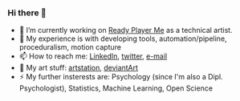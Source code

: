### Hi there 👋

- 💼 I’m currently working on [Ready Player Me](https://readyplayer.me/) as a technical artist.
- 🧐 My experience is with developing tools, automation/pipeline, proceduralism, motion capture
- 📫 How to reach me: [LinkedIn](https://www.linkedin.com/in/olaf-haag-technical-artist/), [twitter](https://twitter.com/olafhaag3D), [e-mail](mailto:contact@olafhaag.com)
- 🎨 My art stuff: [artstation](https://www.artstation.com/olafhaag), [deviantArt](https://www.deviantart.com/splendidspecimen)
- ⚡ My further insterests are: Psychology (since I'm also a Dipl. Psychologist), Statistics, Machine Learning, Open Science
<!--
-->
